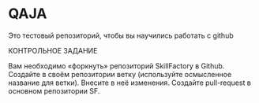﻿# QAJA
Это тестовый репозиторий, чтобы вы научились работать с github

КОНТРОЛЬНОЕ ЗАДАНИЕ

Вам необходимо «форкнуть» репозиторий SkillFactory в Github.
Создайте в своём репозитории ветку (используйте осмысленное название для ветки).
Внесите в неё изменения.
Создайте pull-request в основном репозитории SF.